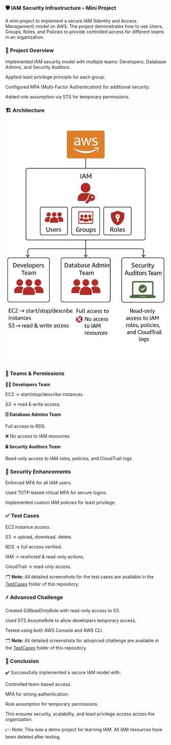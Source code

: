 ### 🛡️ IAM Security Infrastructure – Mini Project

A mini project to implement a secure IAM (Identity and Access Management) model on AWS.
The project demonstrates how to use Users, Groups, Roles, and Policies to provide controlled access for different teams in an organization.

### 🚀 Project Overview

Implemented IAM security model with multiple teams: Developers, Database Admins, and Security Auditors.

Applied least privilege principle for each group.

Configured MFA (Multi-Factor Authentication) for additional security.

Added role assumption via STS for temporary permissions.

### 🏗️ Architecture
<p align="center"> <img width="700" alt="IAM Architecture" src="https://github.com/sayaliparhar/IAM-Miniproject/blob/master/Architecture/IAM-Architecture.png?raw=true" /> </p>

### 👥 Teams & Permissions

**👨‍💻 Developers Team**

EC2 → start/stop/describe instances.

S3 → read & write access.

**🗄️ Database Admins Team**

Full access to RDS.

❌ No access to IAM resources.

**🔒 Security Auditors Team**

Read-only access to IAM roles, policies, and CloudTrail logs.

### 🔐 Security Enhancements

Enforced MFA for all IAM users.

Used TOTP-based virtual MFA for secure logins.

Implemented custom IAM policies for least privilege.

### ✅ Test Cases

EC2 instance access.

S3 → upload, download, delete.

RDS → full access verified.

IAM → restricted & read-only actions.

CloudTrail → read-only access.

🗂️ **Note:** All detailed screenshots for the test cases are available in the [TestCases](./TestCases) folder of this repository.  


### ⚡ Advanced Challenge

Created S3ReadOnlyRole with read-only access to S3.

Used STS AssumeRole to allow developers temporary access.

Tested using both AWS Console and AWS CLI.

🗂️ **Note:** All detailed screenshots for advanced challenge are available in the [TestCases](./TestCases/Role) folder of this repository.  

### 📝 Conclusion

✔️ Successfully implemented a secure IAM model with:

Controlled team-based access.

MFA for strong authentication.

Role assumption for temporary permissions.

This ensures security, scalability, and least privilege access across the organization.

👉 Note: This was a demo project for learning IAM.
All IAM resources have been deleted after testing.